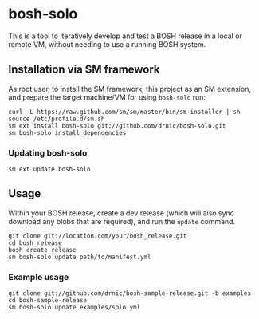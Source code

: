 # bosh-solo

This is a tool to iteratively develop and test a BOSH release in a local or remote VM, without needing to use a running BOSH system.

## Installation via SM framework

As root user, to install the SM framework, this project as an SM extension, and prepare the target machine/VM for using `bosh-solo` run:

```
curl -L https://raw.github.com/sm/sm/master/bin/sm-installer | sh
source /etc/profile.d/sm.sh
sm ext install bosh-solo git://github.com/drnic/bosh-solo.git
sm bosh-solo install_dependencies
```

### Updating bosh-solo

```
sm ext update bosh-solo
```

## Usage

Within your BOSH release, create a dev release (which will also sync download any blobs that are required), and run the `update` command.

```
git clone git://location.com/your/bosh_release.git
cd bosh_release
bosh create release
sm bosh-solo update path/to/manifest.yml
```

### Example usage

```
git clone git://github.com/drnic/bosh-sample-release.git -b examples
cd bosh-sample-release
sm bosh-solo update examples/solo.yml
```
